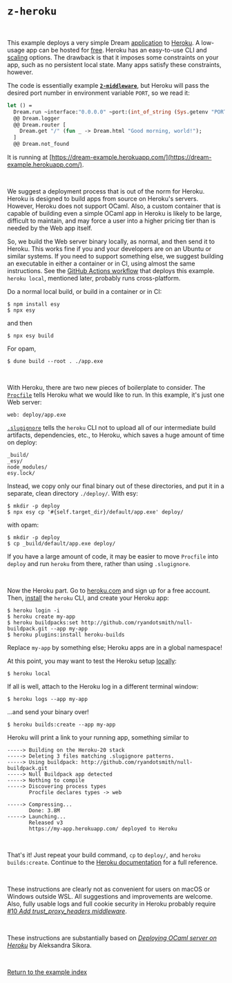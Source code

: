 # `z-heroku`

<br>

This example deploys a very simple Dream
[application](https://github.com/aantron/dream/blob/master/example/z-heroku/app.ml)
to [Heroku](https://www.heroku.com/). A low-usage app can be hosted for
[free](https://www.heroku.com/pricing). Heroku has an easy-to-use CLI and
[scaling](https://devcenter.heroku.com/articles/scaling) options. The drawback
is that it imposes some constraints on your app, such as no persistent local
state. Many apps satisfy these constraints, however.

The code is essentially example
[**`2-middleware`**](../2-middleware#files), but Heroku will pass the desired
port number in environment variable `PORT`, so we read it:

```ocaml
let () =
  Dream.run ~interface:"0.0.0.0" ~port:(int_of_string (Sys.getenv "PORT"))
  @@ Dream.logger
  @@ Dream.router [
    Dream.get "/" (fun _ -> Dream.html "Good morning, world!");
  ]
  @@ Dream.not_found
```

It is running at
[https://dream-example.herokuapp.com/](https://dream-example.herokuapp.com/).

<br>

We suggest a deployment process that is out of the norm for Heroku. Heroku is
designed to build apps from source on Heroku's servers. However, Heroku does
not support OCaml. Also, a custom container that is capable of building even a
simple OCaml app in Heroku is likely to be large, difficult to maintain, and
may force a user into a higher pricing tier than is needed by the Web app
itself.

So, we build the Web server binary locally, as normal, and then send it to
Heroku. This works fine if you and your developers are on an Ubuntu or similar
systems. If you need to support something else, we suggest building an
executable in either a container or in CI, using almost the same instructions.
See the
[GitHub Actions workflow](https://github.com/aantron/dream/blob/heroku-ci/.github/workflows/heroku.yml)
that deploys this example. `heroku local`, mentioned later, probably runs
cross-platform.

Do a normal local build, or build in a container or in CI:

```
$ npm install esy
$ npx esy
```

and then

```
$ npx esy build
```

For opam,

```
$ dune build --root . ./app.exe
```

<br>

With Heroku, there are two new pieces of boilerplate to consider. The
[`Procfile`](https://github.com/aantron/dream/blob/master/example/z-heroku/Procfile)
tells Heroku what we would like to run. In this example, it's just one Web
server:

```
web: deploy/app.exe
```

[`.slugignore`](https://github.com/aantron/dream/blob/master/example/z-heroku/.slugignore) tells the `heroku` CLI not to upload all of our intermediate build
artifacts, dependencies, etc., to Heroku, which saves a huge amount of time on
deploy:

```
_build/
_esy/
node_modules/
esy.lock/
```

Instead, we copy only our final binary out of these directories, and put it in
a separate, clean directory `./deploy/`. With esy:

```
$ mkdir -p deploy
$ npx esy cp '#{self.target_dir}/default/app.exe' deploy/
```

with opam:

```
$ mkdir -p deploy
$ cp _build/default/app.exe deploy/
```

If you have a large amount of code, it may be easier to move `Procfile` into
`deploy` and run `heroku` from there, rather than using `.slugignore`.

<br>

Now the Heroku part. Go to [heroku.com](https://www.heroku.com/) and sign up
for a free account. Then,
[install](https://devcenter.heroku.com/articles/heroku-cli#download-and-install)
the `heroku` CLI, and create your Heroku app:

```
$ heroku login -i
$ heroku create my-app
$ heroku buildpacks:set http://github.com/ryandotsmith/null-buildpack.git --app my-app
$ heroku plugins:install heroku-builds
```

Replace `my-app` by something else; Heroku apps are in a global namespace!

At this point, you may want to test the Heroku setup
[locally](https://devcenter.heroku.com/articles/heroku-local):

```
$ heroku local
```

If all is well, attach to the Heroku log in a different terminal window:

```
$ heroku logs --app my-app
```

...and send your binary over!

```
$ heroku builds:create --app my-app
```

Heroku will print a link to your running app, something similar to

```
-----> Building on the Heroku-20 stack
-----> Deleting 3 files matching .slugignore patterns.
-----> Using buildpack: http://github.com/ryandotsmith/null-buildpack.git
-----> Null Buildpack app detected
-----> Nothing to compile
-----> Discovering process types
       Procfile declares types -> web

-----> Compressing...
       Done: 3.8M
-----> Launching...
       Released v3
       https://my-app.herokuapp.com/ deployed to Heroku
```

<br>

That's it! Just repeat your build command, `cp` to `deploy/`, and
`heroku builds:create`. Continue to the
[Heroku documentation](https://devcenter.heroku.com/categories/reference) for a
full reference.

<br>

These instructions are clearly not as convenient for users on macOS or Windows
outside WSL. All suggestions and improvements are welcome. Also, fully usable
logs and full cookie security in Heroku probably require
[#10 *Add trust_proxy_headers middleware*](https://github.com/aantron/dream/issues/10).

<br>

These instructions are substantially based on [*Deploying OCaml server on
Heroku*](https://medium.com/@aleksandrasays/deploying-ocaml-server-on-heroku-f91dcac11f11)
by Aleksandra Sikora.

<br>

[Return to the example index](../#deploying)

